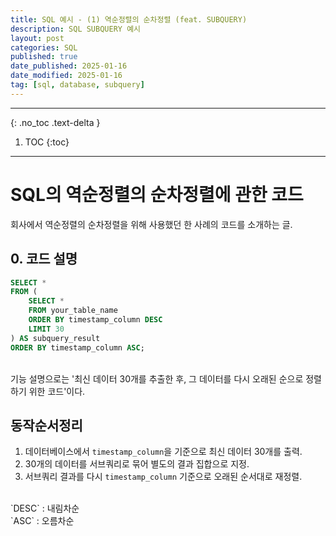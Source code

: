 ```yaml
---
title: SQL 예시 - (1) 역순정렬의 순차정렬 (feat. SUBQUERY)
description: SQL SUBQUERY 예시
layout: post
categories: SQL
published: true
date_published: 2025-01-16
date_modified: 2025-01-16
tag: [sql, database, subquery]
---
```

---
{: .no_toc .text-delta }

1. TOC
{:toc}
---

<!-- 글의 제목은 #
    나머지 큰 제목은 ##
    이후 나머지는 3개이상 -->

# SQL의 역순정렬의 순차정렬에 관한 코드
회사에서 역순정렬의 순차정렬을 위해 사용했던 한 사례의 코드를 소개하는 글.
<br>

## 0. 코드 설명
```sql
SELECT *
FROM (
    SELECT *
    FROM your_table_name
    ORDER BY timestamp_column DESC
    LIMIT 30
) AS subquery_result
ORDER BY timestamp_column ASC;
```
<br>
기능 설명으로는 '최신 데이터 30개를 추출한 후, 그 데이터를 다시 오래된 순으로 정렬하기 위한 코드'이다.
<br>

## 동작순서정리
1. 데이터베이스에서 `timestamp_column`을 기준으로 최신 데이터 30개를 출력.
2. 30개의 데이터를 서브쿼리로 묶어 별도의 결과 집합으로 지정.
3. 서브쿼리 결과를 다시 `timestamp_column` 기준으로 오래된 순서대로 재정렬.
<br>
`DESC` : 내림차순<br>
`ASC` : 오름차순